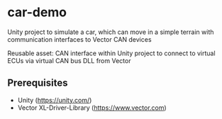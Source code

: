 # car-demo
Unity project to simulate a car, which can move in a simple terrain with communication interfaces to Vector CAN devices

Reusable asset: CAN interface within Unity project to connect to virtual ECUs via virtual CAN bus DLL from Vector

## Prerequisites
- Unity (https://unity.com/)
- Vector XL-Driver-Library (https://www.vector.com)

 
